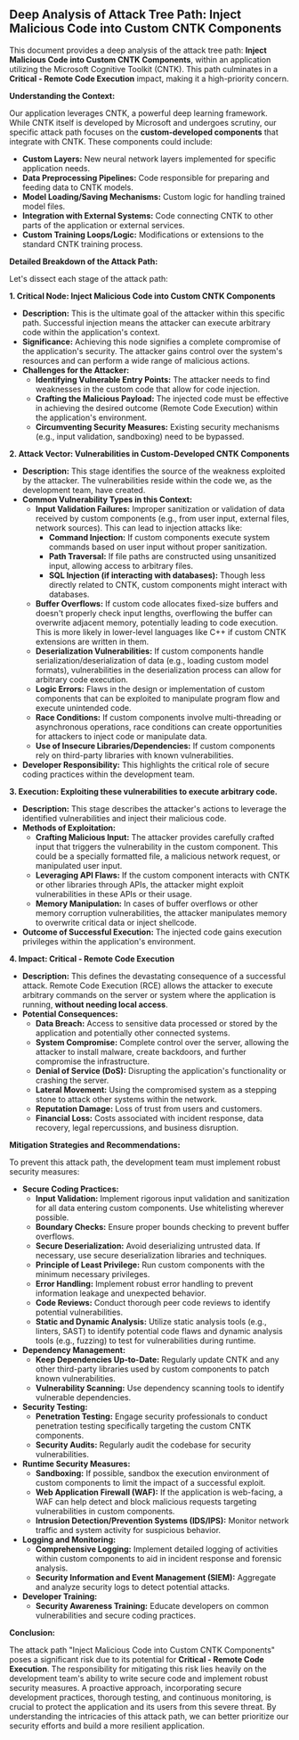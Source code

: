 ## Deep Analysis of Attack Tree Path: Inject Malicious Code into Custom CNTK Components

This document provides a deep analysis of the attack tree path: **Inject Malicious Code into Custom CNTK Components**, within an application utilizing the Microsoft Cognitive Toolkit (CNTK). This path culminates in a **Critical - Remote Code Execution** impact, making it a high-priority concern.

**Understanding the Context:**

Our application leverages CNTK, a powerful deep learning framework. While CNTK itself is developed by Microsoft and undergoes scrutiny, our specific attack path focuses on the **custom-developed components** that integrate with CNTK. These components could include:

* **Custom Layers:**  New neural network layers implemented for specific application needs.
* **Data Preprocessing Pipelines:** Code responsible for preparing and feeding data to CNTK models.
* **Model Loading/Saving Mechanisms:**  Custom logic for handling trained model files.
* **Integration with External Systems:** Code connecting CNTK to other parts of the application or external services.
* **Custom Training Loops/Logic:** Modifications or extensions to the standard CNTK training process.

**Detailed Breakdown of the Attack Path:**

Let's dissect each stage of the attack path:

**1. Critical Node: Inject Malicious Code into Custom CNTK Components**

* **Description:** This is the ultimate goal of the attacker within this specific path. Successful injection means the attacker can execute arbitrary code within the application's context.
* **Significance:** Achieving this node signifies a complete compromise of the application's security. The attacker gains control over the system's resources and can perform a wide range of malicious actions.
* **Challenges for the Attacker:**
    * **Identifying Vulnerable Entry Points:**  The attacker needs to find weaknesses in the custom code that allow for code injection.
    * **Crafting the Malicious Payload:** The injected code must be effective in achieving the desired outcome (Remote Code Execution) within the application's environment.
    * **Circumventing Security Measures:**  Existing security mechanisms (e.g., input validation, sandboxing) need to be bypassed.

**2. Attack Vector: Vulnerabilities in Custom-Developed CNTK Components**

* **Description:** This stage identifies the source of the weakness exploited by the attacker. The vulnerabilities reside within the code we, as the development team, have created.
* **Common Vulnerability Types in this Context:**
    * **Input Validation Failures:**  Improper sanitization or validation of data received by custom components (e.g., from user input, external files, network sources). This can lead to injection attacks like:
        * **Command Injection:**  If custom components execute system commands based on user input without proper sanitization.
        * **Path Traversal:**  If file paths are constructed using unsanitized input, allowing access to arbitrary files.
        * **SQL Injection (if interacting with databases):** Though less directly related to CNTK, custom components might interact with databases.
    * **Buffer Overflows:**  If custom code allocates fixed-size buffers and doesn't properly check input lengths, overflowing the buffer can overwrite adjacent memory, potentially leading to code execution. This is more likely in lower-level languages like C++ if custom CNTK extensions are written in them.
    * **Deserialization Vulnerabilities:**  If custom components handle serialization/deserialization of data (e.g., loading custom model formats), vulnerabilities in the deserialization process can allow for arbitrary code execution.
    * **Logic Errors:**  Flaws in the design or implementation of custom components that can be exploited to manipulate program flow and execute unintended code.
    * **Race Conditions:**  If custom components involve multi-threading or asynchronous operations, race conditions can create opportunities for attackers to inject code or manipulate data.
    * **Use of Insecure Libraries/Dependencies:**  If custom components rely on third-party libraries with known vulnerabilities.
* **Developer Responsibility:** This highlights the critical role of secure coding practices within the development team.

**3. Execution: Exploiting these vulnerabilities to execute arbitrary code.**

* **Description:** This stage describes the attacker's actions to leverage the identified vulnerabilities and inject their malicious code.
* **Methods of Exploitation:**
    * **Crafting Malicious Input:** The attacker provides carefully crafted input that triggers the vulnerability in the custom component. This could be a specially formatted file, a malicious network request, or manipulated user input.
    * **Leveraging API Flaws:**  If the custom component interacts with CNTK or other libraries through APIs, the attacker might exploit vulnerabilities in these APIs or their usage.
    * **Memory Manipulation:** In cases of buffer overflows or other memory corruption vulnerabilities, the attacker manipulates memory to overwrite critical data or inject shellcode.
* **Outcome of Successful Execution:** The injected code gains execution privileges within the application's environment.

**4. Impact: Critical - Remote Code Execution**

* **Description:** This defines the devastating consequence of a successful attack. Remote Code Execution (RCE) allows the attacker to execute arbitrary commands on the server or system where the application is running, **without needing local access**.
* **Potential Consequences:**
    * **Data Breach:** Access to sensitive data processed or stored by the application and potentially other connected systems.
    * **System Compromise:** Complete control over the server, allowing the attacker to install malware, create backdoors, and further compromise the infrastructure.
    * **Denial of Service (DoS):**  Disrupting the application's functionality or crashing the server.
    * **Lateral Movement:** Using the compromised system as a stepping stone to attack other systems within the network.
    * **Reputation Damage:** Loss of trust from users and customers.
    * **Financial Loss:** Costs associated with incident response, data recovery, legal repercussions, and business disruption.

**Mitigation Strategies and Recommendations:**

To prevent this attack path, the development team must implement robust security measures:

* **Secure Coding Practices:**
    * **Input Validation:** Implement rigorous input validation and sanitization for all data entering custom components. Use whitelisting wherever possible.
    * **Boundary Checks:**  Ensure proper bounds checking to prevent buffer overflows.
    * **Secure Deserialization:** Avoid deserializing untrusted data. If necessary, use secure deserialization libraries and techniques.
    * **Principle of Least Privilege:**  Run custom components with the minimum necessary privileges.
    * **Error Handling:** Implement robust error handling to prevent information leakage and unexpected behavior.
    * **Code Reviews:** Conduct thorough peer code reviews to identify potential vulnerabilities.
    * **Static and Dynamic Analysis:** Utilize static analysis tools (e.g., linters, SAST) to identify potential code flaws and dynamic analysis tools (e.g., fuzzing) to test for vulnerabilities during runtime.
* **Dependency Management:**
    * **Keep Dependencies Up-to-Date:** Regularly update CNTK and any other third-party libraries used by custom components to patch known vulnerabilities.
    * **Vulnerability Scanning:** Use dependency scanning tools to identify vulnerable dependencies.
* **Security Testing:**
    * **Penetration Testing:** Engage security professionals to conduct penetration testing specifically targeting the custom CNTK components.
    * **Security Audits:** Regularly audit the codebase for security vulnerabilities.
* **Runtime Security Measures:**
    * **Sandboxing:** If possible, sandbox the execution environment of custom components to limit the impact of a successful exploit.
    * **Web Application Firewall (WAF):** If the application is web-facing, a WAF can help detect and block malicious requests targeting vulnerabilities in custom components.
    * **Intrusion Detection/Prevention Systems (IDS/IPS):** Monitor network traffic and system activity for suspicious behavior.
* **Logging and Monitoring:**
    * **Comprehensive Logging:** Implement detailed logging of activities within custom components to aid in incident response and forensic analysis.
    * **Security Information and Event Management (SIEM):** Aggregate and analyze security logs to detect potential attacks.
* **Developer Training:**
    * **Security Awareness Training:** Educate developers on common vulnerabilities and secure coding practices.

**Conclusion:**

The attack path "Inject Malicious Code into Custom CNTK Components" poses a significant risk due to its potential for **Critical - Remote Code Execution**. The responsibility for mitigating this risk lies heavily on the development team's ability to write secure code and implement robust security measures. A proactive approach, incorporating secure development practices, thorough testing, and continuous monitoring, is crucial to protect the application and its users from this severe threat. By understanding the intricacies of this attack path, we can better prioritize our security efforts and build a more resilient application.
